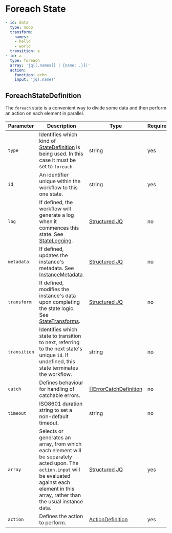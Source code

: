 # Foreach State 

```yaml
- id: data
  type: noop
  transform:
    names:
    - hello
    - world
  transition: a
- id: a
  type: foreach
  array: 'jq([.names[] | {name: .}])'
  action:
    function: echo
    input: 'jq(.name)'
```

## ForeachStateDefinition

The `foreach` state is a convenient way to divide some data and then perform an action on each element in parallel. 

| Parameter | Description | Type | Required |
| --- | --- | --- | --- |
| `type` | Identifies which kind of [StateDefinition](./states.md) is being used. In this case it must be set to `foreach`. | string | yes | 
| `id` | An identifier unique within the workflow to this one state. | string | yes |
| `log` | If defined, the workflow will generate a log when it commences this state. See [StateLogging](./logging.md). | [Structured JQ](../instance-data/structured-jx.md) | no |
| `metadata` | If defined, updates the instance's metadata. See [InstanceMetadata](./metadata.md). | [Structured JQ](../instance-data/structured-jx.md) | no |
| `transform` | If defined, modifies the instance's data upon completing the state logic. See [StateTransforms](../instance-data/transforms.md). | [Structured JQ](../instance-data/structured-jx.md) | no |
| `transition` | Identifies which state to transition to next, referring to the next state's unique `id`. If undefined, this state terminates the workflow. | string | no |
| `catch` | Defines behaviour for handling of catchable errors.  | [[]ErrorCatchDefinition](errors.md#errorcatchdefinition) | no |
| `timeout` | ISO8601 duration string to set a non-default timeout. | string | no | 
| `array` | Selects or generates an array, from which each element will be separately acted upon. The `action.input` will be evaluated against each element in this array, rather than the usual instance data. | [Structured JQ](../instance-data/structured-jx.md) | yes | 
| `action` | Defines the action to perform. | [ActionDefinition](actions.md#actiondefinition) | yes |
